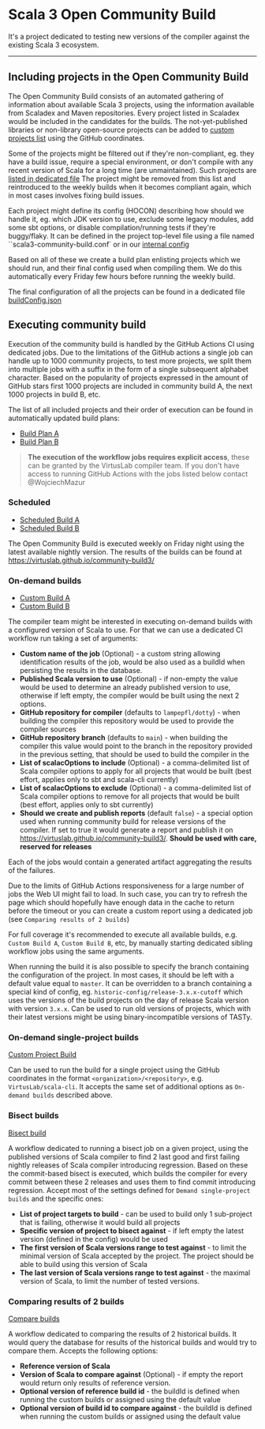 # Scala 3 Open Community Build

It's a project dedicated to testing new versions of the compiler against the existing Scala 3 ecosystem. 

---

## Including projects in the Open Community Build

The Open Community Build consists of an automated gathering of information about available Scala 3 projects, using the information available from Scaladex and Maven repositories. Every project listed in Scaladex would be included in the candidates for the builds. The not-yet-published libraries or non-library open-source projects can be added to [custom projects list](
https://github.com/VirtusLab/community-build3/blob/master/coordinator/configs/custom-projects.txt) using the GitHub coordinates.

Some of the projects might be filtered out if they're non-compliant, eg. they have a build issue, require a special environment, or don't compile with any recent version of Scala for a long time (are unmaintained). Such projects are [listed in dedicated file](
https://github.com/VirtusLab/community-build3/blob/master/coordinator/configs/filtered-projects.txt) The project might be removed from this list and reintroduced to the weekly builds when it becomes compliant again, which in most cases involves fixing build issues.

Each project might define its config (HOCON) describing how should we handle it, eg. which JDK version to use, exclude some legacy modules, add some sbt options, or disable compilation/running tests if they're buggy/flaky. It can be defined in the project top-level file using a file named ``scala3-community-build.conf` or in our [internal config](https://github.com/VirtusLab/community-build3/blob/master/coordinator/configs/projects-config.conf)

Based on all of these we create a build plan enlisting projects which we should run, and their final config used when compiling them. We do this automatically every Friday few hours before running the weekly build.

The final configuration of all the projects can be found in a dedicated file [buildConfig.json](https://github.com/VirtusLab/community-build3/blob/master/.github/workflows/buildConfig.json) 



## Executing community build
Execution of the community build is handled by the GitHub Actions CI using dedicated jobs. Due to the limitations of the GitHub actions a single job can handle up to 1000 community projects, to test more projects, we split them into multiple jobs with a suffix in the form of a single subsequent alphabet character. Based on the popularity of projects expressed in the amount of GitHub stars first 1000 projects are included in community build A, the next 1000 projects in build B, etc. 

The list of all included projects and their order of execution can be found in automatically updated build plans: 
- [Build Plan A](https://github.com/VirtusLab/community-build3/blob/master/.github/workflows/buildPlan-A.yaml)
- [Build Plan B](https://github.com/VirtusLab/community-build3/blob/master/.github/workflows/buildPlan-B.yaml)



> **The execution of the workflow jobs requires explicit access**, these can be granted by the VirtusLab compiler team. If you don't have access to running GitHub Actions with the jobs listed below contact @WojciechMazur

 
### Scheduled 
- [Scheduled Build A](https://github.com/VirtusLab/community-build3/actions/workflows/buildExecuteScheduledWeekly-A.yaml)
- [Scheduled Build B](https://github.com/VirtusLab/community-build3/actions/workflows/buildExecuteScheduledWeekly-A.yaml)

The Open Community Build is executed weekly on Friday night using the latest available nightly version. The results of the builds can be found at https://virtuslab.github.io/community-build3/

### On-demand builds
- [Custom Build A](https://github.com/VirtusLab/community-build3/actions/workflows/buildExecuteCustom-A.yaml)
- [Custom Build B](https://github.com/VirtusLab/community-build3/actions/workflows/buildExecuteCustom-B.yaml)

The compiler team might be interested in executing on-demand builds with a configured version of Scala to use. For that we can use a dedicated CI workflow run taking a set of arguments:
- **Custom name of the job** (Optional) - a custom string allowing identification results of the job, would be also used as a buildId when persisting the results in the database. 
- **Published Scala version to use** (Optional) - if non-empty the value would be used to determine an already published version to use, otherwise if left empty, the compiler would be built using the next 2 options.
- **GitHub repository for compiler** (defaults to `lampepfl/dotty`) - when building the compiler this repository would be used to provide the compiler sources
- **GitHub repository branch** (defaults to `main`) - when building the compiler this value would point to the branch in the repository provided in the previous setting, that should be used to build the compiler in the
- **List of scalacOptions to include** (Optional) - a comma-delimited list of Scala compiler options to apply for all projects that would be built (best effort, applies only to sbt and scala-cli currently)
- **List of scalacOptions to exclude** (Optional) - a comma-delimited list of Scala compiler options to remove for all projects that would be built (best effort, applies only to sbt currently)
- **Should we create and publish reports** (default `false`) - a special option used when running community build for release versions of the compiler. If set to true it would generate a report and publish it on https://virtuslab.github.io/community-build3/. **Should be used with care, reserved for releases**

Each of the jobs would contain a generated artifact aggregating the results of the failures. 

Due to the limits of GitHub Actions responsiveness for a large number of jobs the Web UI might fail to load. In such case, you can try to refresh the page which should hopefully have enough data in the cache to return before the timeout or you can create a custom report using a dedicated job (see `Comparing results of 2 builds`)

For full coverage it's recommended to execute all available builds, e.g. `Custom Build A`, `Custom Build B`, etc, by manually starting dedicated sibling workflow jobs using the same arguments. 

When running the build it is also possible to specify the branch containing the configuration of the project. In most cases, it should be left with a default value equal to `master`. It can be overridden to a branch containing a special kind of config, eg. `historic-config/release-3.x.x-cutoff` which uses the versions of the build projects on the day of release Scala version with version `3.x.x`. Can be used to run old versions of projects, which with their latest versions might be using binary-incompatible versions of TASTy. 

### On-demand single-project builds
[Custom Project Build](https://github.com/VirtusLab/community-build3/actions/workflows/buildSingle.yaml)

Can be used to run the build for a single project using the GitHub coordinates in the format `<organization>/<repository>`, e.g. `VirtusLab/scala-cli`. It accepts the same set of additional options as `On-demand builds` described above.

### Bisect builds
[Bisect build](https://github.com/VirtusLab/community-build3/actions/workflows/buildBisect.yaml)

A workflow dedicated to running a bisect job on a given project, using the published versions of Scala compiler to find 2 last good and first failing nightly releases of Scala compiler introducing regression. Based on these the commit-based bisect is executed, which builds the compiler for every commit between these 2 releases and uses them to find commit introducing regression. Accept most of the settings defined for `Demand single-project builds` and the specific ones:
- **List of project targets to build** - can be used to build only 1 sub-project that is failing, otherwise it would build all projects
- **Specific version of project to bisect against** - if left empty the latest version (defined in the config) would be used
- **The first version of Scala versions range to test against** - to limit the minimal version of Scala accepted by the project. The project should be able to build using this version of Scala
- **The last version of Scala versions range to test against** - the maximal version of Scala, to limit the number of tested versions. 

### Comparing results of 2 builds
[Compare builds](https://github.com/VirtusLab/community-build3/actions/workflows/compare.yaml)

A workflow dedicated to comparing the results of 2 historical builds. It would query the database for results of the historical builds and would try to compare them. Accepts the following options:
- **Reference version of Scala**
- **Version of Scala to compare against** (Optional) - if empty the report would return only results of reference version.
- **Optional version of reference build id** - the buildId is defined when running the custom builds or assigned using the default value
- **Optional version of build id to compare against** - the buildId is defined when running the custom builds or assigned using the default value

